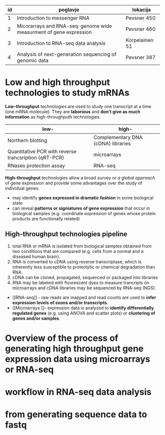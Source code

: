 | id  | poglavje                                                           | lokacija       |
| --- | ------------------------------------------------------------------ | -------------- |
| 1   | Introduction to messenger RNA                                      | Pevsner 450    |
| 2   | Micorarrays and RNA-seq: genome wide measurment of gene expression | Pevsner 460     |
| 3   | Introduction to RNA-seq data analysis                              | Korpelainen 51 |
| 4   | Analysis of next-generation sequencing of genomic data             | Pevsner 387    |

# Low and high throughput technologies to study mRNAs

**Low-throughput** technologies are used to study one transcript at a time (one mRNA molecule). They are **laborious** and **don't give as much information** as high-throughputh technologies.

| low-                                                  | high-                              |
| ----------------------------------------------------- | ---------------------------------- |
| Northern blotting                                     | Complementary DNA (cDNA) libraries |
| Quantitative PCR with reverse trancsription (qRT-PCR) | microarrays                        |
| RNases protection assay                               | RNA-seq                            |

**High-throughput** technologies allow a broad survey or *a global approach*  of gene expression and provide some advantages over the study of individual genes:
- may identify **genes expressed in dramatic fashion** in some biological state
- can reveal **patterns or signiatures of gene expression** that occur in biological samples (e.g. coordinate expression of genes whose protein products are functionally related)

## High-throughput technologies pipeline

1. total RNA or mRNA is isolated from biological samples obtained from two conditions that are compared (e.g. cells from a normal and a diseased human brain).
2. RNA is converted to cDNA using reverse transcriptase, which is inherently less susceptible to proteolytic or chemical degradation than RNA.
3. cDNA can be cloned, propagated, sequenced or packaged into libraries
4. RNA may be labeled with flourescent dyes to measure trancripts on microarrays and cDNA libraries may be sequenced by RNA-seq (NGS).

- [[RNA-seq]] - raw reads are mapped and read counts are used to **infer expression levels of exons and/or transcripts**.
- [[Microarrays ]]- expression data is analyzed to **identify differentially regulated genes** (e.g. using ANOVA and scatter plots) or **clustering of genes and/or samples**.
# Overview of the process of generating high throughput gene expression data using microarrays or RNA-seq

# workflow in RNA-seq data analysis

# from generating sequence data to fastq
